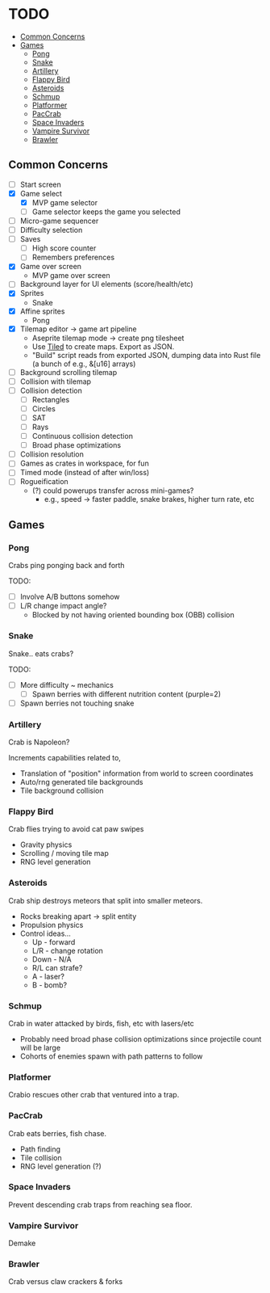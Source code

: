# TODO

<!-- vim-markdown-toc GFM -->

* [Common Concerns](#common-concerns)
* [Games](#games)
    * [Pong](#pong)
    * [Snake](#snake)
    * [Artillery](#artillery)
    * [Flappy Bird](#flappy-bird)
    * [Asteroids](#asteroids)
    * [Schmup](#schmup)
    * [Platformer](#platformer)
    * [PacCrab](#paccrab)
    * [Space Invaders](#space-invaders)
    * [Vampire Survivor](#vampire-survivor)
    * [Brawler](#brawler)

<!-- vim-markdown-toc -->

## Common Concerns

* [ ] Start screen
* [x] Game select
    * [x] MVP game selector
    * [ ] Game selector keeps the game you selected
* [ ] Micro-game sequencer
* [ ] Difficulty selection
* [ ] Saves
    * [ ] High score counter
    * [ ] Remembers preferences
* [x] Game over screen
    * MVP game over screen
* [ ] Background layer for UI elements (score/health/etc)
* [x] Sprites
    * Snake
* [x] Affine sprites
    * Pong
* [x] Tilemap editor -> game art pipeline
    * Aseprite tilemap mode -> create png tilesheet
    * Use [Tiled](https://www.mapeditor.org/) to create maps. Export as JSON.
    * "Build" script reads from exported JSON, dumping data into Rust file (a bunch of e.g., &[u16] arrays)
* [ ] Background scrolling tilemap
* [ ] Collision with tilemap
* [ ] Collision detection
    * [ ] Rectangles
    * [ ] Circles
    * [ ] SAT
    * [ ] Rays
    * [ ] Continuous collision detection
    * [ ] Broad phase optimizations
* [ ] Collision resolution
* [ ] Games as crates in workspace, for fun
* [ ] Timed mode (instead of after win/loss)
* [ ] Rogueification
    * (?) could powerups transfer across mini-games?
        * e.g., speed -> faster paddle, snake brakes, higher turn rate, etc

## Games

### Pong

Crabs ping ponging back and forth

TODO:

* [ ] Involve A/B buttons somehow
* [ ] L/R change impact angle?
    * Blocked by not having oriented bounding box (OBB) collision

### Snake

Snake.. eats crabs?

TODO:

* [ ] More difficulty ~ mechanics
    * [ ] Spawn berries with different nutrition content (purple=2)
* [ ] Spawn berries not touching snake

### Artillery

Crab is Napoleon?

Increments capabilities related to,

* Translation of "position" information from world to screen coordinates
* Auto/rng generated tile backgrounds
* Tile background collision

### Flappy Bird

Crab flies trying to avoid cat paw swipes

* Gravity physics
* Scrolling / moving tile map
* RNG level generation

### Asteroids

Crab ship destroys meteors that split into smaller meteors.

* Rocks breaking apart -> split entity
* Propulsion physics
* Control ideas...
    * Up - forward
    * L/R - change rotation
    * Down - N/A
    * R/L can strafe?
    * A - laser?
    * B - bomb?


### Schmup

Crab in water attacked by birds, fish, etc with lasers/etc

* Probably need broad phase collision optimizations since
  projectile count will be large
* Cohorts of enemies spawn with path patterns to follow

### Platformer

Crabio rescues other crab that ventured into a trap.

### PacCrab

Crab eats berries, fish chase.

* Path finding
* Tile collision
* RNG level generation (?)

### Space Invaders

Prevent descending crab traps from reaching sea floor.

### Vampire Survivor

Demake

### Brawler

Crab versus claw crackers & forks
